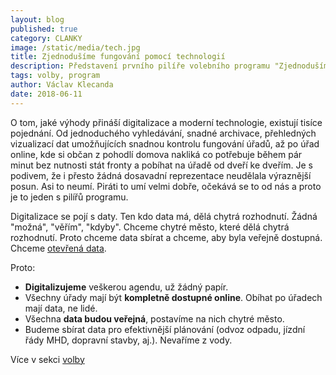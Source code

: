 ```yaml
---
layout: blog
published: true
category: CLANKY
image: /static/media/tech.jpg
title: Zjednodušíme fungování pomocí technologií
description: Představení prvního pilíře volebního programu "Zjednodušíme fungování pomocí technologií"
tags: volby, program
author: Václav Klecanda
date: 2018-06-11
---
```



O tom, jaké výhody přináší digitalizace a moderní technologie, existují tisíce pojednání.
Od jednoduchého vyhledávání, snadné archivace, přehledných vizualizací dat umožňujících snadnou kontrolu fungování úřadů,
až po úřad online, kde si občan z pohodlí domova nakliká co potřebuje během pár minut bez nutnosti stát fronty a pobíhat na úřadě od dveří ke dveřím.
Je s podivem, že i přesto žádná dosavadní reprezentace neudělala výraznější posun.
Asi to neumí.
Piráti to umí velmi dobře, očekává se to od nás a proto je to jeden s pilířů programu.

Digitalizace se pojí s daty. Ten kdo data má, dělá chytrá rozhodnutí.
Žádná "možná", "věřím", "kdyby". Chceme chytré město, které dělá chytrá rozhodnutí.
Proto chceme data sbírat a chceme, aby byla veřejně dostupná. Chceme [otevřená data](http://www.otevrenadata.cz/).

Proto:
- __Digitalizujeme__ veškerou agendu, už žádný papír.
- Všechny úřady mají být __kompletně dostupné online__. Obíhat po úřadech mají data, ne lidé.
- Všechna __data budou veřejná__, postavíme na nich chytré město.
- Budeme sbírat data pro efektivnější plánování (odvoz odpadu, jízdní řády MHD, dopravní stavby, aj.). Nevaříme z vody.

Více v sekci [volby](/volby#tech)
